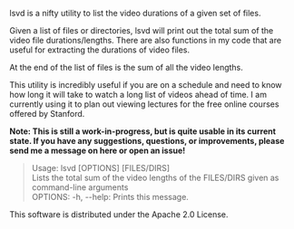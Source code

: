 lsvd is a nifty utility to list the video durations of a given set of files.

Given a list of files or directories, lsvd will print out the total sum of the video file durations/lengths. There are also functions in my code that are useful for extracting the durations of video files.

At the end of the list of files is the sum of all the video lengths.

This utility is incredibly useful if you are on a schedule and need to know how long it will take to watch a long list of videos ahead of time. I am currently using it to plan out viewing lectures for the free online courses offered by Stanford.

**Note: This is still a work-in-progress, but is quite usable in its current state. If you have any suggestions, questions, or improvements, please send me a message on here or open an issue!**

> Usage: lsvd [OPTIONS] [FILES/DIRS]  
> Lists the total sum of the video lengths of the FILES/DIRS given as command-line arguments  
> OPTIONS: -h, --help: Prints this message.  

This software is distributed under the Apache 2.0 License.